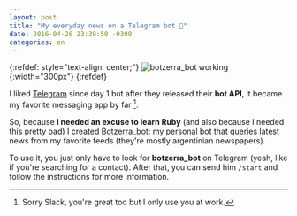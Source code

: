 ```yaml
---
layout: post
title: "My everyday news on a Telegram bot 🤖"
date: 2016-04-26 23:39:50 -0300
categories: en
---
```

{:refdef: style="text-align: center;"}
![botzerra_bot working](https://nyc3.digitaloceanspaces.com/betzerra/blog/2016/04/27/telegram_bot.png){:width="300px"}
{:refdef}

I liked [Telegram](https://telegram.org) since day 1 but after they released
their **bot API**, it became my favorite messaging app by far [^1].

So, because **I needed an excuse to learn Ruby** (and also because I needed this
pretty bad) I created [Botzerra_bot](http://telegram.me/botzerra_bot):
my personal bot that queries latest news from my favorite feeds (they're
mostly argentinian newspapers).

To use it, you just only have to look for **botzerra_bot** on Telegram (yeah,
like if you're searching for a contact). After that, you can send him `/start`
and follow the instructions for more information.

[^1]: Sorry Slack, you're great too but I only use you at work.

